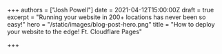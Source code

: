 +++
authors = ["Josh Powell"]
date = 2021-04-12T15:00:00Z
draft = true
excerpt = "Running your website in 200+ locations has never been so easy!"
hero = "/static/images/blog-post-hero.png"
title = "How to deploy your website to the edge! Ft. Cloudflare Pages"

+++
